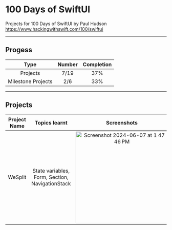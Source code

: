 # 100 Days of SwiftUI
Projects for 100 Days of SwiftUI by Paul Hudson  
https://www.hackingwithswift.com/100/swiftui  

--------------------------------------------------
## Progess 

| Type    | Number | Completion |
| :----------: | :---------: | :---------:
| Projects | 7/19 | 37% |
| Milestone Projects  | 2/6  | 33% |  

--------------------------------------------------

## Projects

| Project Name | Topics learnt | Screenshots |
| :----------: | :----------: | :----------: |
| WeSplit | State variables, Form, Section, NavigationStack | <img width="287" alt="Screenshot 2024-06-07 at 1 47 46 PM" src="https://github.com/aarsinh/100-days-of-swiftui/assets/148481261/24c21fb0-0882-4fce-a591-4d5a7837ffa2">
